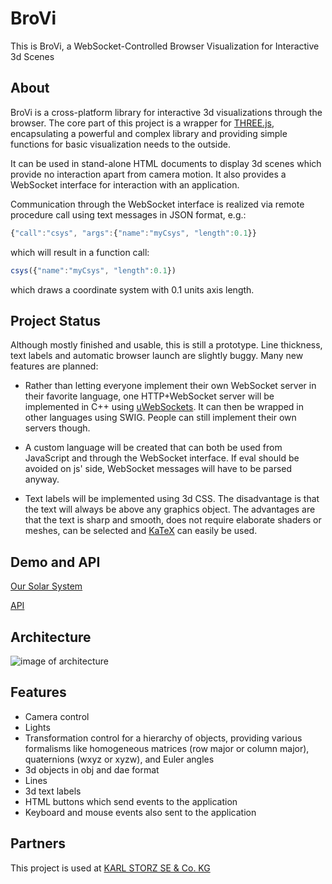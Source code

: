 # BroVi

This is BroVi, a WebSocket-Controlled Browser Visualization for Interactive 3d Scenes

## About

BroVi is a cross-platform library for interactive 3d visualizations through the browser. The core part of this project is a wrapper for [THREE.js](https://threejs.org), encapsulating a powerful and complex library and providing simple functions for basic visualization needs to the outside.

It can be used in stand-alone HTML documents to display 3d scenes which provide no interaction apart from camera motion. It also provides a WebSocket interface for interaction with an application.

Communication through the WebSocket interface is realized via remote procedure call using text messages in JSON format, e.g.:

```javascript
{"call":"csys", "args":{"name":"myCsys", "length":0.1}}
```

which will result in a function call:

```javascript
csys({"name":"myCsys", "length":0.1})
```

which draws a coordinate system with 0.1 units axis length.

## Project Status

Although mostly finished and usable, this is still a prototype. Line thickness, text labels and automatic browser launch are slightly buggy. Many new features are planned:

* Rather than letting everyone implement their own WebSocket server in their favorite language, one HTTP+WebSocket server will be implemented in C++ using [uWebSockets](https://github.com/uNetworking/uWebSockets). It can then be wrapped in other languages using SWIG. People can still implement their own servers though.

* A custom language will be created that can both be used from JavaScript and through the WebSocket interface. If eval should be avoided on js' side, WebSocket messages will have to be parsed anyway.

* Text labels will be implemented using 3d CSS. The disadvantage is that the text will always be above any graphics object. The advantages are that the text is sharp and smooth, does not require elaborate shaders or meshes, can be selected and [KaTeX](https://katex.org/) can easily be used.

## Demo and API

[Our Solar System](https://mqnc.github.io/brovi/brovi_demo)

[API](https://mqnc.github.io/brovi/api_documentation)

## Architecture

![image of architecture](https://mqnc.github.io/brovi/media/architecture.png)

## Features

* Camera control
* Lights
* Transformation control for a hierarchy of objects, providing various formalisms like homogeneous matrices (row major or column major), quaternions (wxyz or xyzw), and Euler angles
* 3d objects in obj and dae format
* Lines
* 3d text labels
* HTML buttons which send events to the application
* Keyboard and mouse events also sent to the application

## Partners

This project is used at [KARL STORZ SE & Co. KG](https://www.karlstorz.com/)
